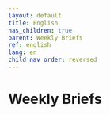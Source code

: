 ```yaml
---
layout: default
title: English
has_children: true
parent: Weekly Briefs
ref: english
lang: en
child_nav_order: reversed
---
```


# Weekly Briefs
